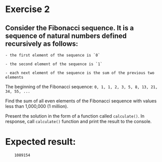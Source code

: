 # Exercise 2

## Consider the Fibonacci sequence. It is a sequence of natural numbers defined recursively as follows:

    - the first element of the sequence is `0`

    - the second element of the sequence is `1`

    - each next element of the sequence is the sum of the previous two elements


The beginning of the Fibonacci sequence: `0, 1, 1, 2, 3, 5, 8, 13, 21, 34, 55, ...`


Find the sum of all even elements of the Fibonacci sequence with values less than 1,000,000 (1 million).


Present the solution in the form of a function called `calculate()`. In response, call `calculate()` function and print the result to the console.


# Expected result:

```
    1089154
```